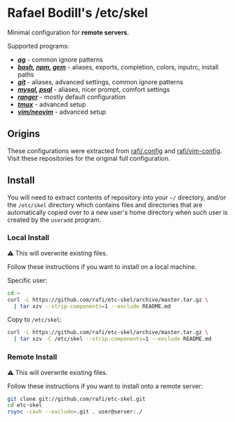 # Rafael Bodill's /etc/skel

Minimal configuration for **remote servers**.

Supported programs:

* _**[ag]**_ - common ignore patterns
* _**[bash], [npm], [gem]**_ - aliases, exports, completion, colors, inputrc, install paths
* _**[git]**_ - aliases, advanced settings, common ignore patterns
* _**[mysql], [psql]**_ - aliases, nicer prompt, comfort settings
* _**[ranger]**_ - mostly default configuration
* _**[tmux]**_ - advanced setup
* _**[vim/neovim]**_ - advanced setup

## Origins

These configurations were extracted from [rafi/.config] and [rafi/vim-config].
Visit these repositories for the original full configuration.

## Install

You will need to extract contents of repository into your `~/` directory,
and/or the `/etc/skel` directory which contains files and directories that
are automatically copied over to a new user's home directory when such user
is created by the `useradd` program.

### Local Install

:warning: This will overwrite existing files.

Follow these instructions if you want to install on a local machine.

Specific user:

```sh
cd ~
curl -L https://github.com/rafi/etc-skel/archive/master.tar.gz \
  | tar xzv --strip-components=1 --exclude README.md
```

Copy to `/etc/skel`:

```sh
curl -L https://github.com/rafi/etc-skel/archive/master.tar.gz \
  | tar xzv -C /etc/skel --strip-components=1 --exclude README.md
```

### Remote Install

:warning: This will overwrite existing files.

Follow these instructions if you want to install onto a remote server:

```sh
git clone git://github.com/rafi/etc-skel.git
cd etc-skel
rsync -cavh --exclude=.git . user@server:./
```

[rafi/.config]: https://github.com/rafi/.config
[rafi/vim-config]: https://github.com/rafi/vim-config
[ag]: ./.agignore
[bash]: ./.config/bash
[npm]: ./.config/npm
[gem]: ./.config/gemrc
[git]: ./.config/git
[mysql]: ./.config/mysql
[psql]: ./.config/psql
[vim/neovim]: ./.config/nvim
[ranger]: ./.config/ranger
[tmux]: ./.config/tmux
